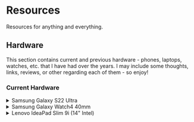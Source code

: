 # Resources
Resources for anything and everything.

## Hardware
This section contains current and previous hardware - phones, laptops, watches, etc. that I have had over the years. I may include some thoughts, links, reviews, or other regarding each of them - so enjoy!

### Current Hardware
<details>
  <summary> Samsung Galaxy S22 Ultra </summary>
  <br>
  

</details>
<details>
  <summary> Samsung Galaxy Watch4 40mm </summary>
  <br>
  
  
</details>
<details>
  <summary> Lenovo IdeaPad Slim 9i (14" Intel) </summary>
  <br>
  
</details>
  

